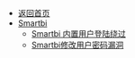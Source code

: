 - [返回首页](/)
- [Smartbi](Smartbi/)
  - [Smartbi 内置用户登陆绕过](Smartbi/Smartbi%20内置用户登陆绕过.md)
  - [Smartbi修改用户密码漏洞](Smartbi/Smartbi修改用户密码漏洞.md)
